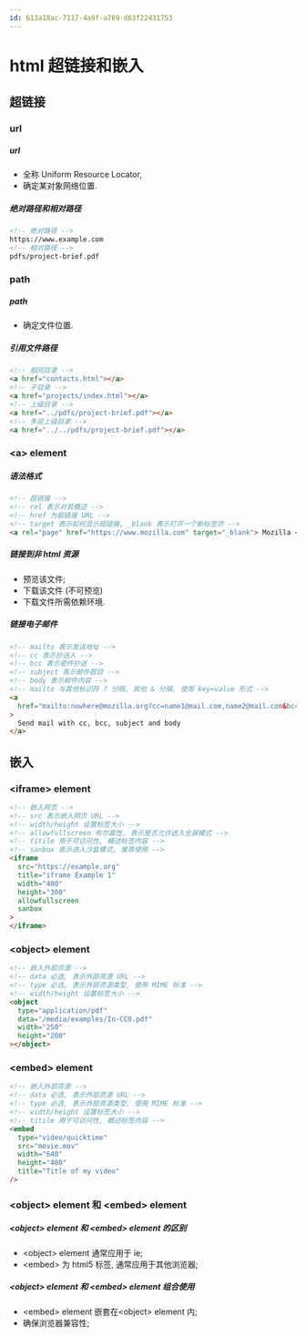 ```yaml
---
id: 613a18ac-7117-4a9f-a769-d63f22431753
---
```


# html 超链接和嵌入

## 超链接

### url

##### url

- 全称 Uniform Resource Locator,
- 确定某对象网络位置.

##### 绝对路径和相对路径

```html
<!-- 绝对路径 -->
https://www.example.com
<!-- 相对路径 -->
pdfs/project-brief.pdf
```

### path

##### path

- 确定文件位置.

##### 引用文件路径

```html
<!-- 相同目录 -->
<a href="contacts.html"></a>
<!-- 子目录 -->
<a href="projects/index.html"></a>
<!-- 上级目录 -->
<a href="../pdfs/project-brief.pdf"></a>
<!-- 多层上级目录 -->
<a href="../../pdfs/project-brief.pdf"></a>
```

### \<a\> element

##### 语法格式

```html
<!-- 超链接 -->
<!-- rel 表示对其概述 -->
<!-- href 为超链接 URL -->
<!-- target 表示如何显示超链接, _blank 表示打开一个新标签页 -->
<a rel="page" href="https://www.mozilla.com" target="_blank"> Mozilla </a>
```

##### 链接到非 html 资源

- 预览该文件;
- 下载该文件 (不可预览)
- 下载文件所需依赖环境.

##### 链接电子邮件

```html
<!-- mailto 表示发送地址 -->
<!-- cc 表示抄送人 -->
<!-- bcc 表示密件抄送 -->
<!-- subject 表示邮件题目 -->
<!-- body 表示邮件内容 -->
<!-- mailto 与其他标识符 ? 分隔, 其他 & 分隔, 使用 key=value 形式 -->
<a
  href="mailto:nowhere@mozilla.org?cc=name1@mail.com,name2@mail.com&bcc=name3@rapidtables.com&subject=The%20subject%20of%20the%20email&body=The%20body%20of%20the%20email"
>
  Send mail with cc, bcc, subject and body
</a>
```

## 嵌入

### \<iframe\> element

```html
<!-- 嵌入网页 -->
<!-- src 表示嵌入网页 URL -->
<!-- width/height 设置标签大小 -->
<!-- allowfullscreen 布尔属性, 表示是否允许进入全屏模式 -->
<!-- titile 用于可访问性, 概述标签内容 -->
<!-- sanbox 表示进入沙盒模式, 推荐使用 -->
<iframe
  src="https://example.org"
  title="iframe Example 1"
  width="400"
  height="300"
  allowfullscreen
  sanbox
>
</iframe>
```

### \<object\> element

```html
<!-- 嵌入外部资源 -->
<!-- data 必选, 表示外部资源 URL -->
<!-- type 必选, 表示外部资源类型, 使用 MIME 标准 -->
<!-- width/height 设置标签大小 -->
<object
  type="application/pdf"
  data="/media/examples/In-CC0.pdf"
  width="250"
  height="200"
></object>
```

### \<embed\> element

```html
<!-- 嵌入外部资源 -->
<!-- data 必选, 表示外部资源 URL -->
<!-- type 必选, 表示外部资源类型, 使用 MIME 标准 -->
<!-- width/height 设置标签大小 -->
<!-- titile 用于可访问性, 概述标签内容 -->
<embed
  type="video/quicktime"
  src="movie.mov"
  width="640"
  height="480"
  title="Title of my video"
/>
```

### \<object\> element 和 \<embed\> element

##### \<object\> element 和 \<embed\> element 的区别

- \<object\> element 通常应用于 ie;
- \<embed\> 为 html5 标签, 通常应用于其他浏览器;

##### \<object\> element 和 \<embed\> element 组合使用

- \<embed\> element 嵌套在\<object\> element 内;
- 确保浏览器兼容性;
